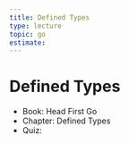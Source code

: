 ```yaml
---
title: Defined Types
type: lecture
topic: go
estimate:
---
```


# Defined Types

- Book: Head First Go
- Chapter: Defined Types
- Quiz:
